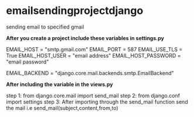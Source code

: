 # emailsendingprojectdjango
sending email to specified gmail

**After you create a project include these variables in settings.py**

EMAIL_HOST = "smtp.gmail.com"
EMAIL_PORT = 587
EMAIL_USE_TLS = True
EMAIL_HOST_USER = "email address"
EMAIL_HOST_PASSWORD = "email password"

EMAIL_BACKEND = "django.core.mail.backends.smtp.EmailBackend"

**After including the variable in the views.py**

step 1: from django.core.mail import send_mail
step 2: from django.conf import settings
step 3: After importing through the send_mail function send the mail i.e
        send_mail(subject,content,from,to)
